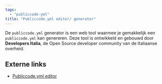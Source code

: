 ```yaml
---
tags:
  - "publiccode-yml"
title: "Publiccode.yml editor/ generator"
---
```


De `publiccode.yml` generator is een web tool waarmee je gemakkelijk een `publiccode.yml` kan genereren. Deze tool is ontwikkeld en gebouwd door **Developers Italia**, de Open Source developer community van de Italiaanse overheid.

## Externe links

- [Publiccode.yml editor](https://interoperable-europe.ec.europa.eu/publiccode-editor/)
